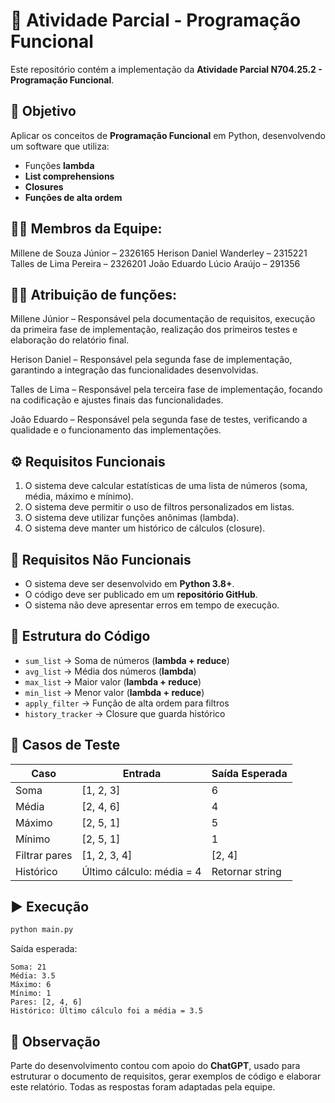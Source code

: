 # 🐍 Atividade Parcial - Programação Funcional

Este repositório contém a implementação da **Atividade Parcial N704.25.2 - Programação Funcional**.

## 📌 Objetivo
Aplicar os conceitos de **Programação Funcional** em Python, desenvolvendo um software que utiliza:
- Funções **lambda**  
- **List comprehensions**  
- **Closures**  
- **Funções de alta ordem**

## 👩‍💻 Membros da Equipe:
Millene de Souza Júnior – 2326165 
Herison Daniel Wanderley – 2315221
Talles de Lima Pereira – 2326201
João Eduardo Lúcio Araújo – 291356

## 👩‍💻 Atribuição de funções:
Millene Júnior – Responsável pela documentação de requisitos, execução da primeira fase de implementação, realização dos primeiros testes e elaboração do relatório final.

Herison Daniel – Responsável pela segunda fase de implementação, garantindo a integração das funcionalidades desenvolvidas.

Talles de Lima – Responsável pela terceira fase de implementação, focando na codificação e ajustes finais das funcionalidades.

João Eduardo – Responsável pela segunda fase de testes, verificando a qualidade e o funcionamento das implementações. 

## ⚙️ Requisitos Funcionais
1. O sistema deve calcular estatísticas de uma lista de números (soma, média, máximo e mínimo).  
2. O sistema deve permitir o uso de filtros personalizados em listas.  
3. O sistema deve utilizar funções anônimas (lambda).  
4. O sistema deve manter um histórico de cálculos (closure).  

## 🚫 Requisitos Não Funcionais
- O sistema deve ser desenvolvido em **Python 3.8+**.  
- O código deve ser publicado em um **repositório GitHub**.  
- O sistema não deve apresentar erros em tempo de execução.  

## 🧩 Estrutura do Código
- `sum_list` → Soma de números (**lambda + reduce**)  
- `avg_list` → Média dos números (**lambda**)  
- `max_list` → Maior valor (**lambda + reduce**)  
- `min_list` → Menor valor (**lambda + reduce**)  
- `apply_filter` → Função de alta ordem para filtros  
- `history_tracker` → Closure que guarda histórico  

## 🧪 Casos de Teste
| Caso | Entrada | Saída Esperada |
|------|---------|----------------|
| Soma | [1, 2, 3] | 6 |
| Média | [2, 4, 6] | 4 |
| Máximo | [2, 5, 1] | 5 |
| Mínimo | [2, 5, 1] | 1 |
| Filtrar pares | [1, 2, 3, 4] | [2, 4] |
| Histórico | Último cálculo: média = 4 | Retornar string |

## ▶️ Execução
```bash
python main.py
```

Saída esperada:
```
Soma: 21
Média: 3.5
Máximo: 6
Mínimo: 1
Pares: [2, 4, 6]
Histórico: Último cálculo foi a média = 3.5
```

## 🤖 Observação
Parte do desenvolvimento contou com apoio do **ChatGPT**, usado para estruturar o documento de requisitos, gerar exemplos de código e elaborar este relatório. Todas as respostas foram adaptadas pela equipe.
